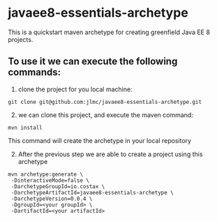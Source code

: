 # javaee8-essentials-archetype

This is a quickstart maven archetype for creating greenfield Java EE 8 projects.

## To use it we can execute the following commands:

1. clone the project for you local machine:

```
git clone git@github.com:jlmc/javaee8-essentials-archetype.git
```


2. we can clone this project, and execute the maven command:

```
mvn install
```

This command will create the archetype in your local repository


2. After the previous step we are able to create a project using this archetype 

```
mvn archetype:generate \
 -DinteractiveMode=false \
 -DarchetypeGroupId=io.costax \
 -DarchetypeArtifactId=javaee8-essentials-archetype \
 -DarchetypeVersion=0.0.4 \
 -DgroupId=<your groupId> \
 -DartifactId=<your artifactId>
```
